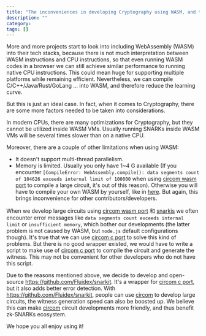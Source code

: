 ```yaml
---
title: "The inconveniences in developing Cryptography using WASM, and the motivation of snarkit"
description: ""
category:
tags: []
---
```


More and more projects start to look into including WebAssembly (WASM) into their tech stacks, because there is not much interpretation between WASM instructions and CPU instructions, so that even running WASM codes in a browser we can still achieve similar performance to running native CPU instructions. This could mean huge for supporting multiple platforms while remaining efficient. Nevertheless, we can compile C/C++/Java/Rust/GoLang ... into WASM, and therefore reduce the learning curve.

But this is just an ideal case. In fact, when it comes to Cryptography, there are some more factors needed to be taken into considerations. 

In modern CPUs, there are many optimizations for Cryptography, but they cannot be utilized inside WASM VMs. Usually running SNARKs inside WASM VMs will be several times slower than on a native CPU.

Moreover, there are a couple of other limitations when using WASM:
+ It doesn't support multi-thread parallelism.
+ Memory is limited. Usually you only have 1~4 G available (If you encounter `[CompileError: WebAssembly.compile(): data segments count of 104626 exceeds internal limit of 100000` when using [circom wasm port](https://github.com/iden3/circom/tree/master/ports/wasm) to compile a large circuit, it's out of this reason). Otherwise you will have to compile your own WASM by yourself, like in [here](https://github.com/emscripten-core/emscripten/issues/8755#issuecomment-499682033). But again, this brings inconvenience for other contributors/developers.

When we develop large circuits using [circom wasm port](https://github.com/iden3/circom/tree/master/ports/wasm) 和 [snarkjs](https://github.com/iden3/snarkjs) we often encounter error messages like `data segments count exceeds internal limit` or `insufficient memory`, which bother our developments (the latter problem is not caused by WASM, but `node.js` default configurations though). It's true that we can use [circom c port](https://github.com/iden3/circom/tree/master/ports/c) to solve this kind of problems. But there is no good wrapper existed, we would have to write a script to make use of [circom c port](https://github.com/iden3/circom/tree/master/ports/c) to compile the circuit and generate the witness. This may not be convenient for other developers who do not have this script.

Due to the reasons mentioned above, we decide to develop and open-source https://github.com/Fluidex/snarkit. It's a wrapper for [circom c port](https://github.com/iden3/circom/tree/master/ports/c), but it also adds better error detection. With https://github.com/Fluidex/snarkit, people can use [circom](https://github.com/iden3/circom) to develop large circuits, the witness generation speed can also be boosted up. We believe this can make [circom](https://github.com/iden3/circom) circuit developments more friendly, and thus benefit zk-SNARKs ecosystem. 

We hope you all enjoy using it!

